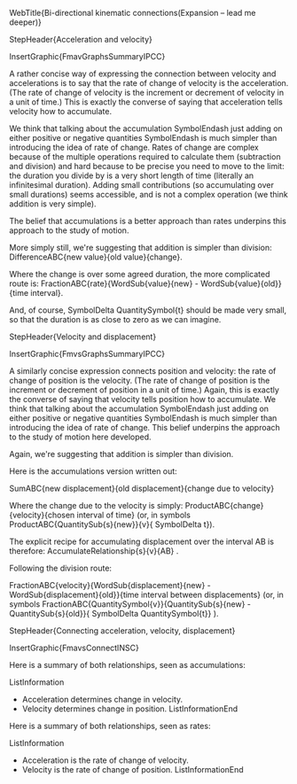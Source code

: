 WebTitle{Bi-directional kinematic connections(Expansion &ndash; lead me deeper)}

StepHeader{Acceleration and velocity}

InsertGraphic{FmavGraphsSummaryIPCC}

A rather concise way of expressing the connection between velocity and accelerations is to say that the rate of change of velocity is the acceleration. (The rate of change of velocity is the increment or decrement of velocity in a unit of time.) This is exactly the converse of saying that acceleration tells velocity how to accumulate.

We think that talking about the accumulation SymbolEndash just adding on either positive or negative quantities SymbolEndash is much simpler than introducing the idea of rate of change. Rates of change are complex because of the multiple operations required to calculate them (subtraction and division) and hard because to be precise you need to move to the limit: the duration you divide by is a very short length of time (literally an infinitesimal duration). Adding small contributions (so accumulating over small durations) seems accessible, and is not a complex operation (we think addition is very simple).

The belief that accumulations is a better approach than rates underpins this approach to the study of motion.

More simply still, we're suggesting that addition is simpler than division: DifferenceABC{new value}{old value}{change}.

Where the change is over some agreed duration, the more complicated route is: FractionABC{rate}{WordSub{value}{new} - WordSub{value}{old}}{time interval}.

And, of course, SymbolDelta  QuantitySymbol{t} should be made very small, so that the duration is as close to zero as we can imagine.

StepHeader{Velocity and displacement}

InsertGraphic{FmvsGraphsSummaryIPCC}

A similarly concise expression connects position and velocity: the rate of change of position is the velocity. (The rate of change of position is the increment or decrement of position in a unit of time.) Again, this is exactly the converse of saying that velocity tells position how to accumulate. We think that talking about the accumulation SymbolEndash just adding on either positive or negative quantities SymbolEndash is much simpler than introducing the idea of rate of change. This belief underpins the approach to the study of motion here developed.

Again, we're suggesting that addition is simpler than division.

Here is the accumulations version written out:

SumABC{new displacement}{old displacement}{change due to velocity}

Where the change due to the velocity is simply: ProductABC{change}{velocity}{chosen interval of time} (or, in symbols ProductABC{QuantitySub{s}{new}}{v}{ SymbolDelta t}).

The explicit recipe for accumulating displacement over the interval AB is therefore: AccumulateRelationship{s}{v}{AB} .

Following the division route:

FractionABC{velocity}{WordSub{displacement}{new} - WordSub{displacement}{old}}{time interval between displacements} (or, in symbols FractionABC{QuantitySymbol{v}}{QuantitySub{s}{new} - QuantitySub{s}{old}}{ SymbolDelta QuantitySymbol{t}} ).

StepHeader{Connecting acceleration, velocity, displacement}

InsertGraphic{FmavsConnectINSC}

Here is a summary of both relationships, seen as accumulations:

ListInformation
- Acceleration determines change in velocity.
- Velocity determines change in position.
ListInformationEnd

Here is a summary of both relationships, seen as rates:

ListInformation
- Acceleration is the rate of change of velocity.
- Velocity is the rate of change of position.
ListInformationEnd


